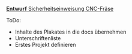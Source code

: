 [**Entwurf** Sicherheitseinweisung CNC-Fräse](einweisung_cnc.pdf)


ToDo:
- Inhalte des Plakates in die docs übernehmen
- Unterschriftenliste
- Erstes Projekt definieren
